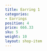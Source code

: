 ```yaml
---
title: Earring 1
categories:
- Earrings
position: 4
price: 666.33
sku: 5
weight: 10
layout: shop-item
---
```


